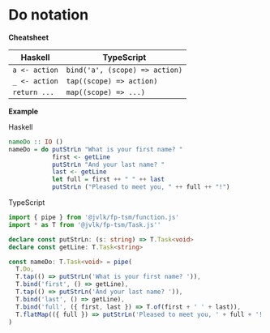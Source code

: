 # Do notation

**Cheatsheet**

| Haskell       | TypeScript                     |
| ------------- | ------------------------------ |
| `a <- action` | `bind('a', (scope) => action)` |
| `_ <- action` | `tap((scope) => action)`       |
| `return ...`  | `map((scope) => ...)`          |

**Example**

Haskell

```Haskell
nameDo :: IO ()
nameDo = do putStrLn "What is your first name? "
            first <- getLine
            putStrLn "And your last name? "
            last <- getLine
            let full = first ++ " " ++ last
            putStrLn ("Pleased to meet you, " ++ full ++ "!")
```

TypeScript

```ts
import { pipe } from '@jvlk/fp-tsm/function.js'
import * as T from '@jvlk/fp-tsm/Task.js''

declare const putStrLn: (s: string) => T.Task<void>
declare const getLine: T.Task<string>

const nameDo: T.Task<void> = pipe(
  T.Do,
  T.tap(() => putStrLn('What is your first name? ')),
  T.bind('first', () => getLine),
  T.tap(() => putStrLn('And your last name? ')),
  T.bind('last', () => getLine),
  T.bind('full', ({ first, last }) => T.of(first + ' ' + last)),
  T.flatMap(({ full }) => putStrLn('Pleased to meet you, ' + full + '!'))
)
```
